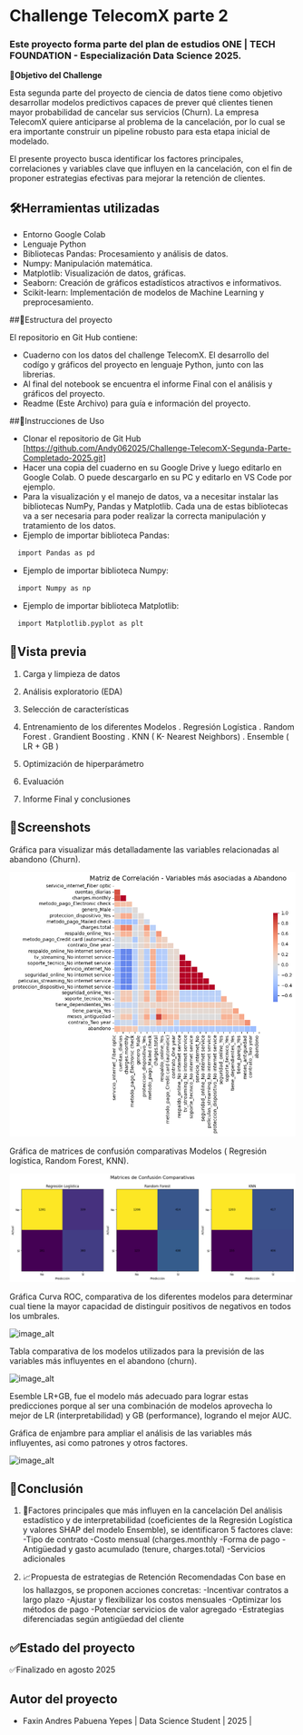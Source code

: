 # Challenge TelecomX parte 2

### Este proyecto forma parte del plan de estudios ONE | TECH FOUNDATION - Especialización Data Science 2025.

**🧠Objetivo del Challenge**

Esta segunda parte del proyecto de ciencia de datos tiene como objetivo desarrollar modelos predictivos capaces de prever qué clientes tienen mayor probabilidad de cancelar sus servicios (Churn).
La empresa TelecomX quiere anticiparse al problema de la cancelación, por lo cual se era importante construir un pipeline robusto para esta etapa inicial de modelado.

El presente proyecto busca identificar los factores principales, correlaciones y variables clave que influyen en la cancelación, con el fin de proponer estrategias efectivas para mejorar la retención de clientes.

## 🛠️Herramientas utilizadas

 - Entorno Google Colab
 - Lenguaje Python
 - Bibliotecas Pandas: Procesamiento y análisis de datos.
 - Numpy: Manipulación matemática. 
 - Matplotlib: Visualización de datos, gráficas.
 - Seaborn: Creación de gráficos estadísticos atractivos e informativos.
 - Scikit-learn: Implementación de modelos de Machine Learning y preprocesamiento.

 ##📁Estructura del proyecto

El repositorio en Git Hub contiene:
- Cuaderno con los datos del challenge TelecomX. El desarrollo del codígo y gráficos del proyecto en lenguaje Python, junto con las librerias.
- Al final del notebook se encuentra el informe Final con el análisis y gráficos del proyecto.
- Readme (Este Archivo) para guía e información del proyecto.

##🔎Instrucciones de Uso
- Clonar el repositorio de Git Hub [https://github.com/Andy062025/Challenge-TelecomX-Segunda-Parte-Completado-2025.git]
- Hacer una copia del cuaderno en su Google Drive y luego editarlo en Google Colab. O puede descargarlo en su PC y editarlo en VS Code por ejemplo.
- Para la visualización y el manejo de datos, va a necesitar instalar las bibliotecas NumPy, Pandas y Matplotlib. Cada una de estas bibliotecas va a ser necesaria para poder realizar la correcta manipulación y tratamiento de los datos.
- Ejemplo de importar biblioteca Pandas:
```bash
  import Pandas as pd

```
- Ejemplo de importar biblioteca Numpy:
```bash
  import Numpy as np

```
- Ejemplo de importar biblioteca Matplotlib:
```bash
  import Matplotlib.pyplot as plt

```

## 🎨Vista previa

1. Carga y limpieza de datos
2. Análisis exploratorio (EDA)
3. Selección de características
4. Entrenamiento de los diferentes Modelos
   . Regresión Logística
   . Random Forest
   . Grandient Boosting
   . KNN ( K- Nearest Neighbors)
   . Ensemble ( LR + GB )

5. Optimización de hiperparámetro
6. Evaluación 
7. Informe  Final y conclusiones

## 📲Screenshots 

Gráfica para visualizar más detalladamente las variables relacionadas al abandono (Churn). 

![image_alt](https://github.com/Andy062025/Challenge-TelecomX-Segunda-Parte-Completado-2025/blob/2de251e8001bb9d68dfb52dbb7af528eaeadcfae/Gr%C3%A1fica%204%20Matriz%20de%20correlaci%C3%B3n%20Variables%20abandono.png)

Gráfica de matrices de confusión comparativas Modelos ( Regresión logística, Random Forest, KNN).

![image_alt](https://github.com/Andy062025/Challenge-TelecomX-Segunda-Parte-Completado-2025/blob/2de251e8001bb9d68dfb52dbb7af528eaeadcfae/Gr%C3%A1fica%203%20matrices%20de%20confusi%C3%B3n%20.png)

Gráfica Curva ROC, comparativa de los diferentes modelos para determinar cual tiene la mayor capacidad de distinguir positivos de negativos en todos los umbrales.

![image_alt](https://github.com/Andy062025/Challenge-TelecomX-Segunda-Parte-Completado-2025/blob/2de251e8001bb9d68dfb52dbb7af528eaeadcfae/Gr%C3%A1fica%202%20Curvas%20ROC.png)

Tabla comparativa de los modelos utilizados para la previsión de las variables más influyentes en el abandono (churn). 

![image_alt](https://github.com/Andy062025/Challenge-TelecomX-Segunda-Parte-Completado-2025/blob/2de251e8001bb9d68dfb52dbb7af528eaeadcfae/Gr%C3%A1fica%207%20Tabla%20de%20resultado%20Modelos%20.png)

Esemble LR+GB, fue el modelo más adecuado para lograr estas predicciones porque al ser una combinación de modelos aprovecha lo mejor de LR (interpretabilidad) y GB (performance), logrando el mejor AUC.

Gráfica de enjambre para ampliar el análisis de las variables más influyentes, asi como patrones y otros factores. 

![image_alt](https://github.com/Andy062025/Challenge-TelecomX-Segunda-Parte-Completado-2025/blob/2de251e8001bb9d68dfb52dbb7af528eaeadcfae/Gr%C3%A1fica%201%20enjambre%20Shap.png)


## 📄Conclusión

1. 📶Factores principales que más influyen en la cancelación
   Del análisis estadístico y de interpretabilidad (coeficientes de la Regresión Logística y valores SHAP del modelo Ensemble), se identificaron 5 factores clave:
   -Tipo de contrato
   -Costo mensual (charges.monthly
   -Forma de pago
   -Antigüedad y gasto acumulado (tenure, charges.total)
   -Servicios adicionales
   
2. 📈Propuesta de estrategias de Retención Recomendadas
   Con base en los hallazgos, se proponen acciones concretas:
   -Incentivar contratos a largo plazo
   -Ajustar y flexibilizar los costos mensuales
   -Optimizar los métodos de pago
   -Potenciar servicios de valor agregado
   -Estrategias diferenciadas según antigüedad del cliente

## ✅Estado del proyecto

✅Finalizado en agosto 2025 

## Autor del proyecto

- Faxin Andres Pabuena Yepes | Data Science Student | 2025 | 
   
